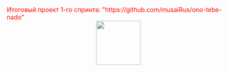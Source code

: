 <div style="color: red">
  Итоговый проект 1-го спринта:
 "https://github.com/musaiRus/ono-tebe-nado"
</div>
<div id="header" align="center">
<img src="https://media.giphy.com/media/v1.Y2lkPTc5MGI3NjExY2dsbDJxMXAxazQ4OG55MHRuaWxyZDRrYWE2dGo1ZWNvM2dpOW9hNyZlcD12MV9pbnRlcm5hbF9naWZfYnlfaWQmY3Q9Zw/9eNkRy4bCkttC/giphy.gif" width="100"/>
</div>
